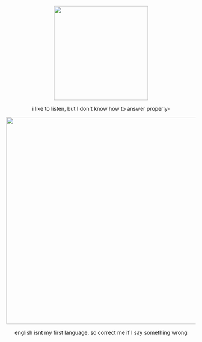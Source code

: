 *<p align="center">*
<img src="https://static.wikia.nocookie.net/elevator-hitch/images/9/9f/Protag_Coworker_Chibis.png/revision/latest/smart/width/250/height/250?cb=20230912021324" width="250">
</p>
<p align="center">
  i like to listen, but I don't know how to answer properly-
</p>
<p align="center">
<img src="https://media.tenor.com/wgLzjXM5XqUAAAAi/lace-coquette.gif" width="550">
</p>
 <p align="center">
 english isnt my first language, so correct me if I say something wrong
</p>
